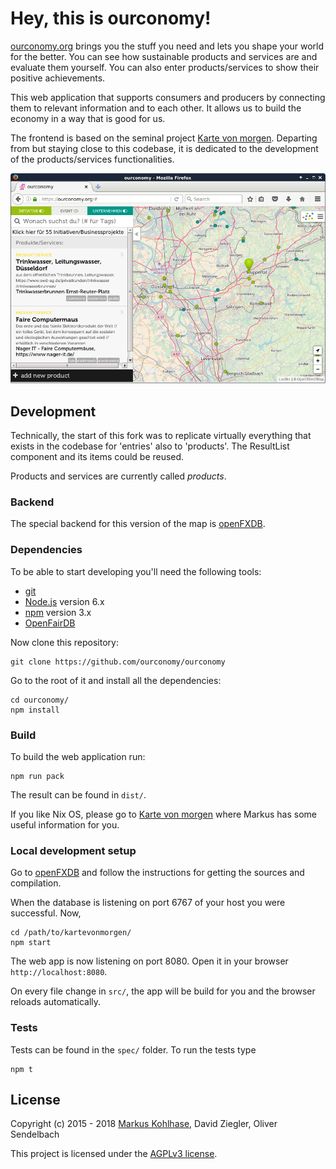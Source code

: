 # Hey, this is ourconomy!

[ourconomy.org](https://ourconomy.org) brings you the stuff you need and lets you shape your world for the better. You can see how sustainable products and services are and evaluate them yourself. You can also enter products/services to show their positive achievements. 

This web application that supports consumers and producers by connecting them to relevant information and to each other. It allows us to build the economy in a way that is good for us.

The frontend is based on the seminal project [Karte von morgen](https://github.com/flosse/kartevonmorgen). Departing from but staying close to this codebase, it is dedicated to the development of the products/services functionalities.  

![products and companies in the result list](produkte_ergebnis.png)

## Development

Technically, the start of this fork was to replicate virtually everything that exists in the codebase for 'entries' also to 'products'. The ResultList component and its items could be reused. 

Products and services are currently called _products_.

### Backend

The special backend for this version of the map is [openFXDB](https://github.com/ourconomy/openfairdb). 

### Dependencies

To be able to start developing you'll need the following tools:

- [git](https://www.git-scm.com/)
- [Node.js](https://nodejs.org/) version 6.x
- [npm](https://www.npmjs.com/package/npm) version 3.x
- [OpenFairDB](https://github.com/flosse/openfairdb)

Now clone this repository:

    git clone https://github.com/ourconomy/ourconomy

Go to the root of it and install all the dependencies:

    cd ourconomy/
    npm install

### Build

To build the web application run:

    npm run pack

The result can be found in `dist/`.

If you like Nix OS, please go to [Karte von morgen](https://github.com/flosse/kartevonmorgen) where Markus has some useful information for you.

### Local development setup

Go to [openFXDB](https://github.com/ourconomy/openfxdb) and follow the instructions for getting the sources and compilation.

When the database is listening on port 6767 of your host you were successful. Now,


    cd /path/to/kartevonmorgen/
    npm start

The web app is now listening on port 8080.
Open it in your browser `http://localhost:8080`.

On every file change in `src/`, the app will be build
for you and the browser reloads automatically.

### Tests

Tests can be found in the `spec/` folder.
To run the tests type

    npm t

## License

Copyright (c) 2015 - 2018 [Markus Kohlhase](mailto:mail@markus-kohlhase.de), David Ziegler, Oliver Sendelbach

This project is licensed under the [AGPLv3 license](http://www.gnu.org/licenses/agpl-3.0.txt).
